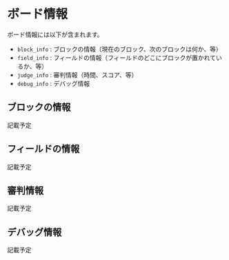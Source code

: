 # ボード情報

ボード情報には以下が含まれます。

* `block_info` : ブロックの情報（現在のブロック、次のブロックは何か、等）
* `field_info` : フィールドの情報（フィールドのどこにブロックが置かれているか、等）
* `judge_info` : 審判情報（時間、スコア、等）
* `debug_info` : デバッグ情報

## ブロックの情報

記載予定

## フィールドの情報

記載予定

## 審判情報

記載予定

## デバッグ情報

記載予定
